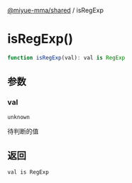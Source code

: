 [@miyue-mma/shared](../index.md) / isRegExp

# isRegExp()

```ts
function isRegExp(val): val is RegExp
```

## 参数

### val

`unknown`

待判断的值

## 返回

`val is RegExp`
